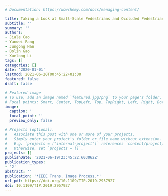 ```yaml
---
# Documentation: https://wowchemy.com/docs/managing-content/

title: Taking a Look at Small-Scale Pedestrians and Occluded Pedestrians
subtitle: ''
summary: ''
authors:
- Jiale Cao
- Yanwei Pang
- Jungong Han
- Bolin Gao
- Xuelong Li
tags: []
categories: []
date: '2020-01-01'
lastmod: 2021-06-20T00:45:22+01:00
featured: false
draft: false

# Featured image
# To use, add an image named `featured.jpg/png` to your page's folder.
# Focal points: Smart, Center, TopLeft, Top, TopRight, Left, Right, BottomLeft, Bottom, BottomRight.
image:
  caption: ''
  focal_point: ''
  preview_only: false

# Projects (optional).
#   Associate this post with one or more of your projects.
#   Simply enter your project's folder or file name without extension.
#   E.g. `projects = ["internal-project"]` references `content/project/deep-learning/index.md`.
#   Otherwise, set `projects = []`.
projects: []
publishDate: '2021-06-19T23:45:22.603062Z'
publication_types:
- '2'
abstract: ''
publication: '*IEEE Trans. Image Process.*'
url_pdf: https://doi.org/10.1109/TIP.2019.2957927
doi: 10.1109/TIP.2019.2957927
---
```

